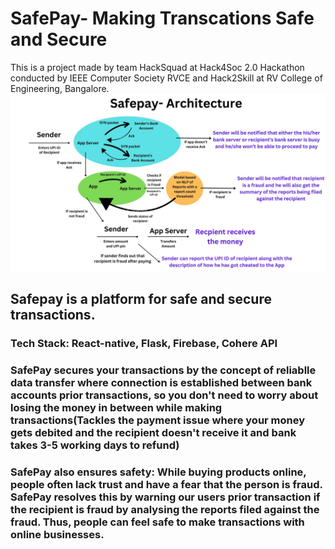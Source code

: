 # SafePay- Making Transcations Safe and Secure
This is a project made by team HackSquad at Hack4Soc 2.0 Hackathon conducted by IEEE Computer Society RVCE and Hack2Skill at RV College of Engineering, Bangalore.
![Safepay](SafePay.jpg)
## Safepay is a platform for safe and secure transactions.
### Tech Stack: React-native, Flask, Firebase, Cohere API

### SafePay secures your transactions by the concept of reliablle data transfer where connection is established between bank accounts prior transactions, so you don't need to worry about losing the money in between while making transactions(Tackles the payment issue where your money gets debited and the recipient doesn't receive it and bank takes 3-5 working days to refund)

### SafePay also ensures safety: While buying products online, people often lack trust and have a fear that the person is fraud. SafePay resolves this by warning our users prior transaction if the recipient is fraud by analysing the reports filed against the fraud. Thus, people can feel safe to make transactions with online businesses.

